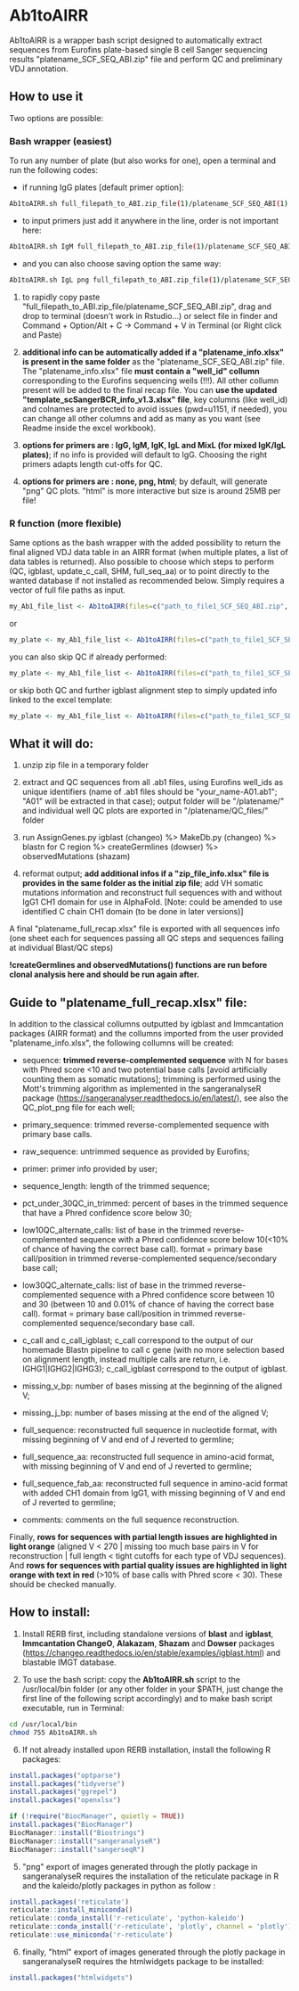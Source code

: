 # Ab1toAIRR

Ab1toAIRR is a wrapper bash script designed to automatically extract sequences from Eurofins plate-based single B cell Sanger sequencing results "platename_SCF_SEQ_ABI.zip" file and perform QC and preliminary VDJ annotation.

## How to use it

Two options are possible:

### **Bash wrapper** (easiest)

To run any number of plate (but also works for one), open a terminal and run the following codes:

-   if running IgG plates [default primer option]:

``` bash
Ab1toAIRR.sh full_filepath_to_ABI.zip_file(1)/platename_SCF_SEQ_ABI(1).zip full_filepath_to_ABI.zip_file(2)/platename_SCF_SEQ_ABI(2).zip full_filepath_to_ABI.zip_file(3)/platename_SCF_SEQ_ABI(3).zip
```

-   to input primers just add it anywhere in the line, order is not important here:

``` bash
Ab1toAIRR.sh IgM full_filepath_to_ABI.zip_file(1)/platename_SCF_SEQ_ABI(1).zip full_filepath_to_ABI.zip_file(2)/platename_SCF_SEQ_ABI(2).zip full_filepath_to_ABI.zip_file(3)/platename_SCF_SEQ_ABI(3).zip
```

-   and you can also choose saving option the same way:

``` bash
Ab1toAIRR.sh IgL png full_filepath_to_ABI.zip_file(1)/platename_SCF_SEQ_ABI(1).zip full_filepath_to_ABI.zip_file(2)/platename_SCF_SEQ_ABI(2).zip full_filepath_to_ABI.zip_file(3)/platename_SCF_SEQ_ABI(3).zip
```

1.  to rapidly copy paste "full_filepath_to_ABI.zip_file/platename_SCF_SEQ_ABI.zip", drag and drop to terminal (doesn't work in Rstudio...) or select file in finder and Command + Option/Alt + C -\> Command + V in Terminal (or Right click and Paste)

2.  **additional info can be automatically added if a "platename_info.xlsx" is present in the same folder** as the "platename_SCF_SEQ_ABI.zip" file. The "platename_info.xlsx" file **must contain a "well_id" collumn** corresponding to the Eurofins sequencing wells (!!!). All other collumn present will be added to the final recap file. You can **use the updated "template_scSangerBCR_info_v1.3.xlsx" file**, key columns (like well_id) and colnames are protected to avoid issues (pwd=u1151, if needed), you can change all other columns and add as many as you want (see Readme inside the excel workbook).

3.  **options for primers are : IgG, IgM, IgK, IgL and MixL (for mixed IgK/IgL plates)**; if no info is provided will default to IgG. Choosing the right primers adapts length cut-offs for QC.

4.  **options for primers are : none, png, html**; by default, will generate "png" QC plots. "html" is more interactive but size is around 25MB per file!

### **R function** (more flexible)

Same options as the bash wrapper with the added possibility to return the final aligned VDJ data table in an AIRR format (when multiple plates, a list of data tables is returned). Also possible to choose which steps to perform (QC, igblast, update_c_call, SHM, full_seq_aa) or to point directly to the wanted database if not installed as recommended below. Simply requires a vector of full file paths as input.

``` r
my_Ab1_file_list <- Ab1toAIRR(files=c("path_to_file1_SCF_SEQ_ABI.zip", "path_to_file2_SCF_SEQ_ABI.zip", "path_to_file3_SCF_SEQ_ABI.zip"), primers = "IgG", save = "png", return_df = FALSE)
```

or

``` r
my_plate <- my_Ab1_file_list <- Ab1toAIRR(files=c("path_to_file1_SCF_SEQ_ABI.zip", "path_to_file2_SCF_SEQ_ABI.zip", "path_to_file3_SCF_SEQ_ABI.zip"), primers = "IgG", save = "png", return_df = TRUE)
```

you can also skip QC if already performed:

``` r
my_plate <- my_Ab1_file_list <- Ab1toAIRR(files=c("path_to_file1_SCF_SEQ_ABI.zip", "path_to_file2_SCF_SEQ_ABI.zip", "path_to_file3_SCF_SEQ_ABI.zip"), QC = FALSE, return_df = TRUE)
```

or skip both QC and further igblast alignment step to simply updated info linked to the excel template:

``` r
my_plate <- my_Ab1_file_list <- Ab1toAIRR(files=c("path_to_file1_SCF_SEQ_ABI.zip", "path_to_file2_SCF_SEQ_ABI.zip", "path_to_file3_SCF_SEQ_ABI.zip"), update_info = TRUE, return_df = TRUE)
```

## What it will do:

1.  unzip zip file in a temporary folder

2.  extract and QC sequences from all .ab1 files, using Eurofins well_ids as unique identifiers (name of .ab1 files should be "your_name-A01.ab1"; "A01" will be extracted in that case); output folder will be "/platename/" and individual well QC plots are exported in "/platename/QC_files/" folder

3.  run AssignGenes.py igblast (changeo) %\> MakeDb.py (changeo) %\> blastn for C region %\> createGermlines (dowser) %\> observedMutations (shazam)

4.  reformat output; **add additional infos if a "zip_file_info.xlsx" file is provides in the same folder as the initial zip file**; add VH somatic mutations information and reconstruct full sequences with and without IgG1 CH1 domain for use in AlphaFold. [Note: could be amended to use identified C chain CH1 domain (to be done in later versions)]

A final "platename_full_recap.xlsx" file is exported with all sequences info (one sheet each for sequences passing all QC steps and sequences failing at individual Blast/QC steps)

**!createGermlines and observedMutations() functions are run before clonal analysis here and should be run again after.**

## Guide to "platename_full_recap.xlsx" file:

In addition to the classical collumns outputted by igblast and Immcantation packages (AIRR format) and the collumns imported from the user provided "platename_info.xlsx", the following collumns will be created:

-   sequence: **trimmed reverse-complemented sequence** with N for bases with Phred score \<10 and two potential base calls [avoid artificially counting them as somatic mutations]; trimming is performed using the Mott's trimming algorithm as implemented in the sangeranalyseR package (<https://sangeranalyser.readthedocs.io/en/latest/>), see also the QC_plot_png file for each well;

-   primary_sequence: trimmed reverse-complemented sequence with primary base calls.

-   raw_sequence: untrimmed sequence as provided by Eurofins;

-   primer: primer info provided by user;

-   sequence_length: length of the trimmed sequence;

-   pct_under_30QC_in_trimmed: percent of bases in the trimmed sequence that have a Phred confidence score below 30;

-   low10QC_alternate_calls: list of base in the trimmed reverse-complemented sequence with a Phred confidence score below 10(\<10% of chance of having the correct base call). format = primary base call/position in trimmed reverse-complemented sequence/secondary base call;

-   low30QC_alternate_calls: list of base in the trimmed reverse-complemented sequence with a Phred confidence score between 10 and 30 (between 10 and 0.01% of chance of having the correct base call). format = primary base call/position in trimmed reverse-complemented sequence/secondary base call.

-   c_call and c_call_igblast; c_call correspond to the output of our homemade Blastn pipeline to call c gene (with no more selection based on alignment length, instead multiple calls are return, i.e. IGHG1\|IGHG2\|IGHG3); c_call_igblast correspond to the output of igblast.

-   missing_v_bp: number of bases missing at the beginning of the aligned V;

-   missing_j_bp: number of bases missing at the end of the aligned V;

-   full_sequence: reconstructed full sequence in nucleotide format, with missing beginning of V and end of J reverted to germline;

-   full_sequence_aa: reconstructed full sequence in amino-acid format, with missing beginning of V and end of J reverted to germline;

-   full_sequence_fab_aa: reconstructed full sequence in amino-acid format with added CH1 domain from IgG1, with missing beginning of V and end of J reverted to germline;

-   comments: comments on the full sequence reconstruction.

Finally, **rows for sequences with partial length issues are highlighted in light orange** (aligned V \< 270 \| missing too much base pairs in V for reconstruction \| full length \< tight cutoffs for each type of VDJ sequences). And **rows for sequences with partial quality issues are highlighted in light orange with text in red** (\>10% of base calls with Phred score \< 30). These should be checked manually.

## How to install:

1.  Install RERB first, including standalone versions of **blast** and **igblast**, **Immcantation ChangeO**, **Alakazam**, **Shazam** and **Dowser** packages (<https://changeo.readthedocs.io/en/stable/examples/igblast.html>) and blastable IMGT database.

2.  To use the bash script: copy the **Ab1toAIRR.sh** script to the /usr/local/bin folder (or any other folder in your \$PATH, just change the first line of the following script accordingly) and to make bash script executable, run in Terminal:

``` bash
cd /usr/local/bin
chmod 755 Ab1toAIRR.sh
```

6.  If not already installed upon RERB installation, install the following R packages:

``` r
install.packages("optparse") 
install.packages("tidyverse") 
install.packages("ggrepel") 
install.packages("openxlsx")

if (!require("BiocManager", quietly = TRUE)) 
install.packages("BiocManager") 
BiocManager::install("Biostrings") 
BiocManager::install("sangeranalyseR") 
BiocManager::install("sangerseqR")  
```

5.  "png" export of images generated through the plotly package in sangeranalyseR requires the installation of the reticulate package in R and the kaleido/plotly packages in python as follow :

``` r
install.packages('reticulate') 
reticulate::install_miniconda() 
reticulate::conda_install('r-reticulate', 'python-kaleido') 
reticulate::conda_install('r-reticulate', 'plotly', channel = 'plotly') 
reticulate::use_miniconda('r-reticulate')
```

6.  finally, "html" export of images generated through the plotly package in sangeranalyseR requires the htmlwidgets package to be installed:

``` r
install.packages("htmlwidgets")
```
